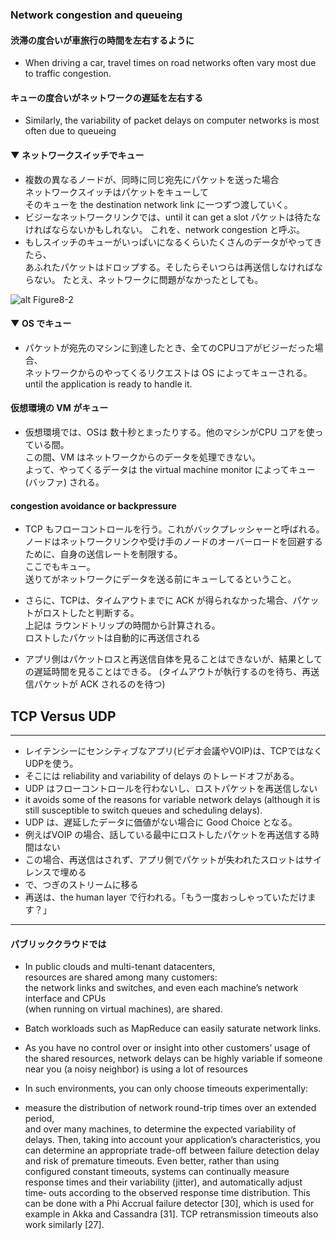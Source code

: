 ### Network congestion and queueing
#### 渋滞の度合いが車旅行の時間を左右するように
* When driving a car, travel times on road networks often vary most due to traffic congestion.

#### キューの度合いがネットワークの遅延を左右する
* Similarly, the variability of packet delays on computer networks is most often due to queueing


#### ▼ ネットワークスイッチでキュー
* 複数の異なるノードが、同時に同じ宛先にパケットを送った場合  
ネットワークスイッチはパケットをキューして  
そのキューを the destination network link に一つずつ渡していく。
* ビジーなネットワークリンクでは、until it can get a slot パケットは待たなければならないかもしれない。
これを、network congestion と呼ぶ。
* もしスイッチのキューがいっぱいになるくらいたくさんのデータがやってきたら、  
あふれたパケットはドロップする。そしたらそいつらは再送信しなければならない。
たとえ、ネットワークに問題がなかったとしても。

![alt Figure8-2](/Users/yasuakishibata/Google_Drive/Referenced_by_markdown/skdfjkasfdj.png)

#### ▼ OS でキュー
* パケットが宛先のマシンに到達したとき、全てのCPUコアがビジーだった場合、  
ネットワークからのやってくるリクエストは OS によってキューされる。  
until the application is ready to handle it.   

####  仮想環境の VM がキュー
* 仮想環境では、OSは 数十秒とまったりする。他のマシンがCPU コアを使っている間。  
この間、VM はネットワークからのデータを処理できない。  
よって、やってくるデータは the virtual machine monitor によってキュー(バッファ) される。

#### congestion avoidance or backpressure
* TCP もフローコントロールを行う。これがバックプレッシャーと呼ばれる。  
ノードはネットワークリンクや受け手のノードのオーバーロードを回避するために、自身の送信レートを制限する。  
ここでもキュー。  
送りてがネットワークにデータを送る前にキューしてるということ。

* さらに、TCPは、タイムアウトまでに ACK が得られなかった場合、パケットがロストしたと判断する。  
上記は ラウンドトリップの時間から計算される。  
ロストしたパケットは自動的に再送信される
* アプリ側はパケットロスと再送信自体を見ることはできないが、結果としての遅延時間を見ることはできる。
(タイムアウトが執行するのを待ち、再送信パケットが ACK されるのを待つ)

## TCP Versus UDP
-------------------------------------------------
* レイテンシーにセンシティブなアプリ(ビデオ会議やVOIP)は、TCPではなくUDPを使う。
* そこには reliability and variability of delays のトレードオフがある。
* UDP はフローコントロールを行わないし、ロストパケットを再送信しない
* it avoids some of the reasons for variable network delays (although it is still susceptible to switch queues and scheduling delays).
* UDP は、遅延したデータに価値がない場合に Good Choice となる。
* 例えばVOIP の場合、話している最中にロストしたパケットを再送信する時間はない
* この場合、再送信はされず、アプリ側でパケットが失われたスロットはサイレンスで埋める
* で、つぎのストリームに移る
* 再送は、the human layer で行われる。「もう一度おっしゃっていただけます？」
-------------------------------------------------

#### パブリッククラウドでは
* In public clouds and multi-tenant datacenters,  
resources are shared among many customers:  
the network links and switches, and even each machine’s network interface and CPUs   
(when running on virtual machines), are shared.

* Batch workloads such as MapReduce can easily saturate network links.
* As you have no control over or insight into other customers’ usage of the shared resources,
  network delays can be highly variable if someone near you (a noisy neighbor) is using a lot of resources

* In such environments, you can only choose timeouts experimentally:   
* measure the distribution of network round-trip times over an extended period,   
and over many machines, to determine the expected variability of delays. Then, taking into account your application’s characteristics, you can determine an appropriate trade-off between failure detection delay and risk of premature timeouts.
Even better, rather than using configured constant timeouts, systems can continually measure response times and their variability (jitter), and automatically adjust time‐ outs according to the observed response time distribution. This can be done with a Phi Accrual failure detector [30], which is used for example in Akka and Cassandra [31]. TCP retransmission timeouts also work similarly [27].
